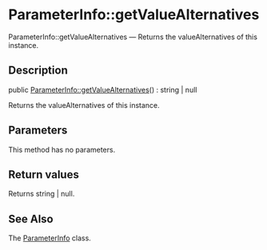 ParameterInfo::getValueAlternatives
================

ParameterInfo::getValueAlternatives — Returns the valueAlternatives of this instance.

Description
---------------


public [ParameterInfo::getValueAlternatives](https://github.com/lingtalfi/DocTools/blob/master/doc/api/DocTools/Info/ParameterInfo/getValueAlternatives.md)() : string | null




Returns the valueAlternatives of this instance.




Parameters
--------------

This method has no parameters.


Return values
----------------

Returns string | null.









See Also
-----------

The [ParameterInfo](https://github.com/lingtalfi/DocTools/blob/master/doc/api/DocTools/Info/ParameterInfo.md) class.
